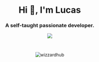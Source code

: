 <h1 align="center">Hi 👋, I'm Lucas</h1>
<h3 align="center">A self-taught passionate developer.</h3>
<p align="center">
  <img src="https://skillicons.dev/icons?i=cs,java,py,php,ts" />
</p>
<br>
<p align="center">
  <img align="center" src="https://github-readme-stats.vercel.app/api?username=wizzardhub&count_private=true&theme=radical&show_icons=true&include_all_commits=true" alt="wizzardhub" />
</p>
